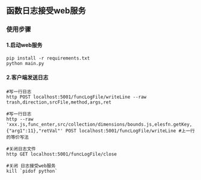 ## 函数日志接受web服务 

### 使用步骤

#### 1.启动web服务

```shell
pip install -r requirements.txt
python main.py
```

#### 2.客户端发送日志

```shell
#写一行日志
http POST localhost:5001/funcLogFile/writeLine --raw trash,direction,srcFile,method,args,ret

#写一行日志
http --raw 'xxx.js,func_enter,src/collection/dimensions/bounds.js,elesfn.getKey,{"arg1":11},"retVal"' POST localhost:5001/funcLogFile/writeLine #上一行的等价写法

#关闭日志文件
http GET localhost:5001/funcLogFile/close  

#关闭 日志接受web服务
kill `pidof python`
```